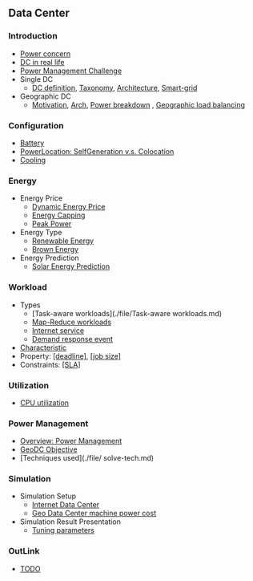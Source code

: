 Data Center
---

### Introduction
- [Power concern](./file/PowerConcern.md)
- [DC in real life](./file/exampleDC.md)
- [Power Management Challenge](./file/challenge.md)
- Single DC
  - [DC definition](./file/datacenter-intro.md), [Taxonomy](./file/taxonomy.md), [Architecture](./file/arch.md), [Smart-grid](./file/gridDefine.md)
- Geographic DC
  - [Motivation](./file/geo-examples.md), [Arch](./file/geo-arch.md), [Power breakdown](./file/geo-powerBreakdown.md)
, [Geographic load balancing](./file/geo-glb.md)






### Configuration
- [Battery](./file/battery.md)
- [PowerLocation: SelfGeneration v.s. Colocation](./file/powerLocation.md)
- [Cooling](./file/cooling.md)

### Energy 
- Energy Price
  - [Dynamic Energy Price](./file/energyPrice.md)
  - [Energy Capping](./file/energyCapping.md)
  - [Peak Power](./file/peakPower.md)
- Energy Type
  - [Renewable Energy](./file/greenEnergy.md)
  - [Brown Energy](./file/brownEnergy.md)
- Energy Prediction
  - [Solar Energy Prediction](./file/solarPredict.md)
  
### Workload
- Types
  - [Task-aware workloads](./file/Task-aware workloads.md)
  - [Map-Reduce workloads](./file/MR-worloads.md)
  - [Internet service](./file/interentService.md)
  - [Demand response event](./file/DR-event.md)
- [Characteristic](./file/workloadChar.md)
- Property: [[deadline]](./file/deadline.md), [[job size]](./file/jobSize.md)
- Constraints: [[SLA]](./file/sla.md)

### Utilization
- [CPU utilization](./file/CPU-utilization.md)


### Power Management
- [Overview: Power Management](./file/dc-power-management.md)
- [GeoDC Objective](./file/geo-scheduleObj.md)
- [Techniques used](./file/ solve-tech.md)


### Simulation 
- Simulation Setup
  - [Internet Data Center](./file/simIDC.md)
  - [Geo Data Center machine power cost](../file/simGeoDCPower.md)
- Simulation Result Presentation
  - [Tuning parameters](./file/tuneParameter.md)

### OutLink
- [TODO](./file/todo.md)

